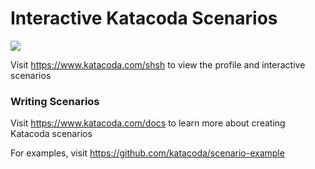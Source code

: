 # Interactive Katacoda Scenarios

[![](http://shields.katacoda.com/katacoda/shsh/count.svg)](https://www.katacoda.com/shsh "Get your profile on Katacoda.com")

Visit https://www.katacoda.com/shsh to view the profile and interactive scenarios

### Writing Scenarios
Visit https://www.katacoda.com/docs to learn more about creating Katacoda scenarios

For examples, visit https://github.com/katacoda/scenario-example
